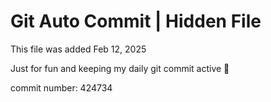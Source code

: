 # Git Auto Commit | Hidden File

This file was added Feb 12, 2025

Just for fun and keeping my daily git commit active 🤪

commit number: 424734
